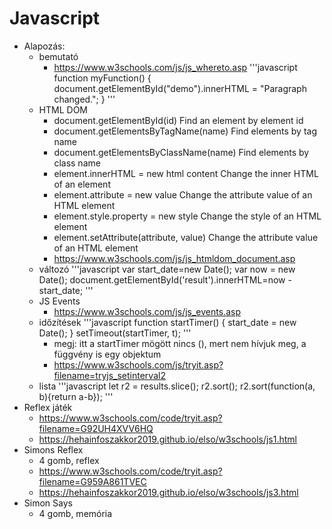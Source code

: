 # Javascript
  * Alapozás:
    * bemutató
      * https://www.w3schools.com/js/js_whereto.asp
'''javascript
function myFunction() {
  document.getElementById("demo").innerHTML = "Paragraph changed.";
}
'''
    * HTML DOM
      * document.getElementById(id) 	Find an element by element id
      * document.getElementsByTagName(name) 	Find elements by tag name
      * document.getElementsByClassName(name) 	Find elements by class name
      * element.innerHTML =  new html content 	Change the inner HTML of an element
      * element.attribute = new value 	Change the attribute value of an HTML element
      * element.style.property = new style 	Change the style of an HTML element
      * element.setAttribute(attribute, value) 	Change the attribute value of an HTML element
      * https://www.w3schools.com/js/js_htmldom_document.asp
    * változó
'''javascript
var start_date=new Date();
var now = new Date();
document.getElementById('result').innerHTML=now - start_date;
'''
    * JS Events
      * https://www.w3schools.com/js/js_events.asp
    * időzítések
'''javascript
function startTimer() {
  start_date = new Date();
}
 setTimeout(startTimer, t); 
'''
      * megj: itt a startTimer mögött nincs (), mert nem hívjuk meg, a függvény is egy objektum
      * https://www.w3schools.com/js/tryit.asp?filename=tryjs_setinterval2
    * lista
'''javascript
  let r2 = results.slice();
  r2.sort();
  r2.sort(function(a, b){return a-b});
'''
  * Reflex játék
    * https://www.w3schools.com/code/tryit.asp?filename=G92UH4XVV6HQ
    * https://hehainfoszakkor2019.github.io/elso/w3schools/js1.html
   * Simons Reflex
     * 4 gomb, reflex
     * https://www.w3schools.com/code/tryit.asp?filename=G959A861TVEC
     * https://hehainfoszakkor2019.github.io/elso/w3schools/js3.html
   * Simon Says
     * 4 gomb, memória
